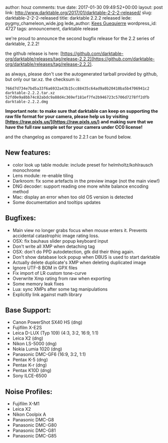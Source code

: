 author: houz
comments: true
date: 2017-01-30 09:49:52+00:00
layout: post
link: http://www.darktable.org/2017/01/darktable-2-2-2-released/
slug: darktable-2-2-2-released
title: darktable 2.2.2 released
lede: pygmy_chameleon_wide.jpg
lede_author: <a href="https://www.flickr.com/photos/andabata">Kees Guequierre</a>
wordpress_id: 4727
tags: announcement, darktable release

we're proud to announce the second bugfix release for the 2.2 series of darktable, 2.2.2!

the github release is here: [https://github.com/darktable-org/darktable/releases/tag/release-2.2.2](https://github.com/darktable-org/darktable/releases/tag/release-2.2.2).

as always, please don't use the autogenerated tarball provided by github, but only our tar.xz. the checksum is:

    766d7d734e7bd5a33f6a6932a43b15cc88435c64ad9a0b20410ba5b4706941c2 darktable-2.2.2.tar.xz
    52fd0e9a8bb74c82abdc9a88d4c369ef181ef7fe2b946723c5706d7278ff2dfb darktable-2.2.2.dmg

**Important note: to make sure that darktable can keep on supporting the raw file format for your camera, please help us by visiting [https://raw.pixls.us/](https://raw.pixls.us/) and making sure that we have the full raw sample set for your camera under CC0 license!**

and the changelog as compared to 2.2.1 can be found below.

## New features:

* color look up table module: include preset for helmholtz/kohlrausch monochrome
* Lens module: re-enable tiling
* Darkroom: fix some artefacts in the preview image (not the main view!)
* DNG decoder: support reading one more white balance encoding method
* Mac: display an error when too old OS version is detected
* Some documentation and tooltips updates

## Bugfixes:

* Main view no longer grabs focus when mouse enters it. Prevents accidental catastrophic image rating loss.
* OSX: fix bauhaus slider popup keyboard input
* Don't write all XMP when detaching tag
* OSX: don't do PPD autodetection, gtk did their thing again.
* Don't show database lock popup when DBUS is used to start darktable
* Actually delete duplicate's XMP when deleting duplicated image
* Ignore UTF-8 BOM in GPX files
* Fix import of LR custom tone-curve
* Overwrite Xmp rating from raw when exporting
* Some memory leak fixes
* Lua: sync XMPs after some tag manipulations
* Explicitly link against math library

## Base Support:

* Canon PowerShot SX40 HS (dng)
* Fujifilm X-E2S
* Leica D-LUX (Typ 109) (4:3, 3:2, 16:9, 1:1)
* Leica X2 (dng)
* Nikon LS-5000 (dng)
* Nokia Lumia 1020 (dng)
* Panasonic DMC-GF6 (16:9, 3:2, 1:1)
* Pentax K-5 (dng)
* Pentax K-r (dng)
* Pentax K10D (dng)
* Sony ILCE-6500

## Noise Profiles:

* Fujifilm X-M1
* Leica X2
* Nikon Coolpix A
* Panasonic DMC-G8
* Panasonic DMC-G80
* Panasonic DMC-G81
* Panasonic DMC-G85

